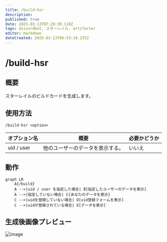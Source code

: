 ```yaml
---
title: /build-hsr
description: 
published: true
date: 2025-03-13T07:29:30.110Z
tags: discordbot, スターレイル, artifacter
editor: markdown
dateCreated: 2025-03-13T06:53:18.225Z
---
```


# /build-hsr
## 概要
スターレイルのビルドカードを生成します。

## 使用方法
```
/build-hsr <option>
```

オプション名 | 概要 | 必要かどうか
--- | --- | --
uid / user | 他のユーザーのデータを表示する。 | いいえ

## 動作
```mermaid
graph LR
    A{/build}
    A -->|uid / user を指定した場合| B[指定したユーザーのデータを表示]
    A -->|指定していない場合| C{あなたのデータを表示}
    C -->|uidを登録していない場合| D[uid登録フォームを表示]
    C -->|uidが登録されている場合| E[データを表示]
```

## 生成後画像プレビュー
![image](https://artifacter.krnk.org/img/image3.webp "HSRサンプル")